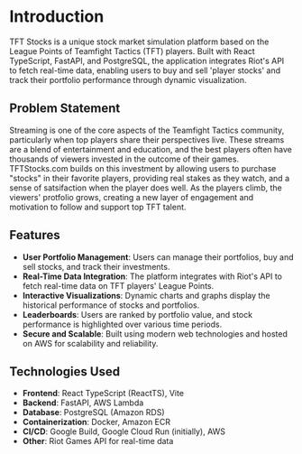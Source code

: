 # Introduction
TFT Stocks is a unique stock market simulation platform based on the League Points of Teamfight Tactics (TFT) players. Built with React TypeScript, FastAPI, and PostgreSQL, the application integrates Riot's API to fetch real-time data, enabling users to buy and sell 'player stocks' and track their portfolio performance through dynamic visualization.

## Problem Statement

Streaming is one of the core aspects of the Teamfight Tactics community, particularly when top players share their perspectives live. These streams are a blend of entertainment and education, and the best players often have thousands of viewers invested in the outcome of their games. TFTStocks.com builds on this investment by allowing users to purchase "stocks" in their favorite players, providing real stakes as they watch, and a sense of satsifaction when the player does well. As the players climb, the viewers' protfolio grows, creating a new layer of engagement and motivation to follow and support top TFT talent. 

## Features

- **User Portfolio Management**: Users can manage their portfolios, buy and sell stocks, and track their investments.
- **Real-Time Data Integration**: The platform integrates with Riot's API to fetch real-time data on TFT players' League Points.
- **Interactive Visualizations**: Dynamic charts and graphs display the historical performance of stocks and portfolios.
- **Leaderboards**: Users are ranked by portfolio value, and stock performance is highlighted over various time periods.
- **Secure and Scalable**: Built using modern web technologies and hosted on AWS for scalability and reliability.

## Technologies Used

- **Frontend**: React TypeScript (ReactTS), Vite
- **Backend**: FastAPI, AWS Lambda
- **Database**: PostgreSQL (Amazon RDS)
- **Containerization**: Docker, Amazon ECR
- **CI/CD**: Google Build, Google Cloud Run (initially), AWS
- **Other**: Riot Games API for real-time data


